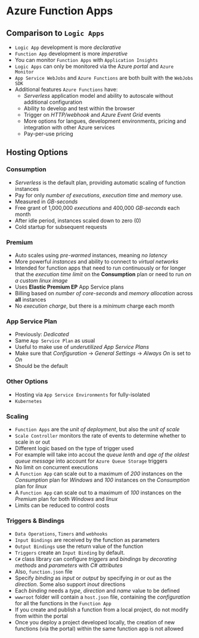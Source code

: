 # Azure Function Apps

## Comparison to `Logic Apps`

- `Logic App` development is more _declarative_
- `Function App` development is more _imperative_
- You can monitor `Function Apps` with `Application Insights`
- `Logic Apps` can only be monitored via the Azure _portal_ and `Azure Monitor`
- `App Service WebJobs` and `Azure Functions` are both built with the `WebJobs SDK`
- Additional features `Azure Functions` have:
  - _Serverless_ application model and ability to autoscale without additional configuration
  - Ability to develop and test within the browser
  - Trigger on _HTTP/webhook_ and _Azure Event Grid_ events
  - More options for langues, development environments, pricing and integration with other Azure services
  - Pay-per-use pricing

## Hosting Options

### Consumption

- _Serverless_ is the default plan, providing automatic scaling of function instances
- Pay for only _number of executions_, _execution time_ and _memory_ use.
- Measured in _GB-seconds_
- Free grant of 1,000,000 _executions_ and 400,000 _GB-seconds_ each month
- After idle period, instances scaled down to zero (0)
- Cold startup for subsequent requests

### Premium

- Auto scales using _pre-warmed_ instances, meaning _no latency_
- More powerful _instances_ and ability to connect to _virtual networks_
- Intended for function apps that need to run continuously or for longer that the _execution time limit_ on the **Consumption** plan or need to run _on a custom linux image_
- Uses **Elastic Premium EP** App Service plans
- Billing based on _number of core-seconds_ and _memory allocation_ across **all** instances
- No _execution charge_, but there is a _minimum_ charge each month

### App Service Plan

- Previously: _Dedicated_
- Same `App Service Plan` as usual
- Useful to make use of _underutilized_ _App Service Plans_
- Make sure that _Configuration_ &rarr; _General Settings_ &rarr; _Always On_ is set to _On_
- Should be the default

### Other Options

- Hosting via `App Service Environments` for fully-isolated
- `Kubernetes`

### Scaling

- `Function Apps` are the _unit of deployment_, but also the _unit of scale_
- `Scale Controller` monitors the rate of events to determine whether to scale in or out
- Different logic based on the type of trigger used
- For example will take into accout the _queue lenth_ and _age of the oldest queue message_ into account for `Azure Queue Storage` triggers
- No limit on concurrent executions
- A `Function App` can scale out to a maximum of _200_ instances on the _Consumption_ plan for _Windows_ and _100_ instances on the _Consumption_ plan for _linux_
- A `Function App` can scale out to a maximum of _100_ instances on the _Premium_ plan for both _Windows_ and _linux_
- Limits can be reduced to control costs

### Triggers & Bindings

- `Data Operations`, `Timers` and `webhooks`
- `Input Bindings` are received by the function as parameters
- `Output Bindings` use the return value of the function
- `Triggers` create an `Input Binding` by default.
- `C#` class library can configure _triggers_ and _bindings_ by _decorating_ _methods_ and _parameters_ with _C# attributes_
- Also, `function.json` file
- Specify _binding_ as _input_ or _output_ by specifying _in_ or _out_ as the _direction_. Some also support _inout_ directions
- Each _binding_ needs a _type_, _direction_ and _name_ value to be defined
- `wwwroot` folder will contain a `host.json` file, containing the _configuration_ for all the functions in the `Function App`
- If you create and publish a function from a local project, do not modify from within the portal
- Once you deploy a project developed locally, the creation of new functions (via the portal) within the same function app is not allowed
